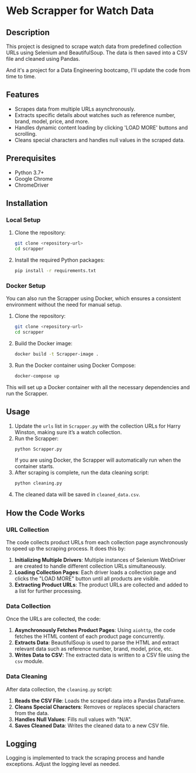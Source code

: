 # Web Scrapper for Watch Data

## Description

This project is designed to scrape watch data from predefined collection URLs using Selenium and BeautifulSoup. The data is then saved into a CSV file and cleaned using Pandas.

And it's a project for a Data Engineering bootcamp, I'll update the code from time to time.

## Features

- Scrapes data from multiple URLs asynchronously.
- Extracts specific details about watches such as reference number, brand, model, price, and more.
- Handles dynamic content loading by clicking 'LOAD MORE' buttons and scrolling.
- Cleans special characters and handles null values in the scraped data.

## Prerequisites

- Python 3.7+
- Google Chrome
- ChromeDriver

## Installation

### Local Setup

1. Clone the repository:
    ```bash
    git clone <repository-url>
    cd scrapper
    ```

2. Install the required Python packages:
    ```bash
    pip install -r requirements.txt
    ```

### Docker Setup

You can also run the Scrapper using Docker, which ensures a consistent environment without the need for manual setup.

1. Clone the repository:
    ```bash
    git clone <repository-url>
    cd scrapper
    ```

2. Build the Docker image:
    ```bash
    docker build -t Scrapper-image .
    ```

3. Run the Docker container using Docker Compose:
    ```bash
    docker-compose up
    ```

This will set up a Docker container with all the necessary dependencies and run the Scrapper.

## Usage

1. Update the `urls` list in `Scrapper.py` with the collection URLs for Harry Winston, making sure it’s a watch collection.
2. Run the Scrapper:
    ```bash
    python Scrapper.py
    ```
   If you are using Docker, the Scrapper will automatically run when the container starts.
3. After scraping is complete, run the data cleaning script:
    ```bash
    python cleaning.py
    ```
4. The cleaned data will be saved in `cleaned_data.csv`.

## How the Code Works

### URL Collection

The code collects product URLs from each collection page asynchronously to speed up the scraping process. It does this by:

1. **Initializing Multiple Drivers**: Multiple instances of Selenium WebDriver are created to handle different collection URLs simultaneously.
2. **Loading Collection Pages**: Each driver loads a collection page and clicks the "LOAD MORE" button until all products are visible.
3. **Extracting Product URLs**: The product URLs are collected and added to a list for further processing.

### Data Collection

Once the URLs are collected, the code:

1. **Asynchronously Fetches Product Pages**: Using `aiohttp`, the code fetches the HTML content of each product page concurrently.
2. **Extracts Data**: BeautifulSoup is used to parse the HTML and extract relevant data such as reference number, brand, model, price, etc.
3. **Writes Data to CSV**: The extracted data is written to a CSV file using the `csv` module.

### Data Cleaning

After data collection, the `cleaning.py` script:

1. **Reads the CSV File**: Loads the scraped data into a Pandas DataFrame.
2. **Cleans Special Characters**: Removes or replaces special characters from the data.
3. **Handles Null Values**: Fills null values with "N/A".
4. **Saves Cleaned Data**: Writes the cleaned data to a new CSV file.

## Logging

Logging is implemented to track the scraping process and handle exceptions. Adjust the logging level as needed.
